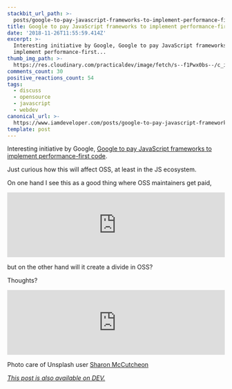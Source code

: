 ```yaml
---
stackbit_url_path: >-
  posts/google-to-pay-javascript-frameworks-to-implement-performance-first-code-3f57
title: Google to pay JavaScript frameworks to implement performance-first code
date: '2018-11-26T11:55:59.414Z'
excerpt: >-
  Interesting initiative by Google, Google to pay JavaScript frameworks to
  implement performance-first...
thumb_img_path: >-
  https://res.cloudinary.com/practicaldev/image/fetch/s--f1Pwx0bs--/c_imagga_scale,f_auto,fl_progressive,h_420,q_auto,w_1000/https://images.unsplash.com/photo-1526304640581-d334cdbbf45e%3Fixlib%3Drb-0.3.5%26q%3D85%26fm%3Djpg%26crop%3Dentropy%26cs%3Dsrgb%26dl%3Dsharon-mccutcheon-665638-unsplash.jpg%26s%3D31238c8c05cbaa631e25b191c79c249e
comments_count: 30
positive_reactions_count: 54
tags:
  - discuss
  - opensource
  - javascript
  - webdev
canonical_url: >-
  https://www.iamdeveloper.com/posts/google-to-pay-javascript-frameworks-to-implement-performance-first-code-3f57/
template: post
---
```



Interesting initiative by Google, [Google to pay JavaScript frameworks to implement performance-first code](https://www.zdnet.com/google-amp/article/google-to-pay-javascript-frameworks-to-implement-performance-first-code).

Just curious how this will affect OSS, at least in the JS ecosystem.

On one hand I see this as a good thing where OSS maintainers get paid,


<iframe class="liquidTag" src="https://dev.to/embed/twitter?args=931195056479965185" style="border: 0; width: 100%;"></iframe>


but on the other hand will it create a divide in OSS?


Thoughts?


<iframe class="liquidTag" src="https://dev.to/embed/devcomment?args=75p3" style="border: 0; width: 100%;"></iframe>


Photo care of Unsplash user [Sharon McCutcheon](https://unsplash.com/photos/8lnbXtxFGZw)

*[This post is also available on DEV.](https://dev.to/nickytonline/google-to-pay-javascript-frameworks-to-implement-performance-first-code-3f57)*


<script>
const parent = document.getElementsByTagName('head')[0];
const script = document.createElement('script');
script.type = 'text/javascript';
script.src = 'https://cdnjs.cloudflare.com/ajax/libs/iframe-resizer/4.1.1/iframeResizer.min.js';
script.charset = 'utf-8';
script.onload = function() {
    window.iFrameResize({}, '.liquidTag');
};
parent.appendChild(script);
</script>    
